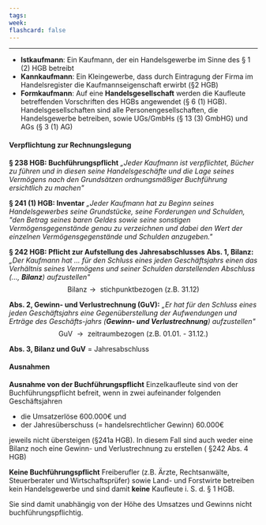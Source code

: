 ```yaml
---
tags:
week:
flashcard: false
---
```

***

- **Istkaufmann**: Ein Kaufmann, der ein Handelsgewerbe im Sinne des § 1 (2) HGB betreibt
- **Kannkaufmann**: Ein Kleingewerbe, dass durch Eintragung der Firma im Handelsregister die Kaufmannseigenschaft erwirbt (§2 HGB)
- **Formkaufmann**: Auf eine **Handelsgesellschaft** werden die Kaufleute betreffenden Vorschriften des HGBs angewendet (§ 6 (1) HGB). Handelsgesellschaften sind alle Personengesellschaften, die Handelsgewerbe betreiben, sowie UGs/GmbHs (§ 13 (3) GmbHG) und AGs (§ 3 (1) AG)

#### Verpflichtung zur Rechnungslegung

**§ 238 HGB: Buchführungspflicht**
*„Jeder Kaufmann ist verpflichtet, Bücher zu führen und in diesen seine Handelsgeschäfte und die Lage seines Vermögens nach den Grundsätzen ordnungsmäßiger Buchführung ersichtlich zu machen"*

**§ 241 (1) HGB: Inventar**
*„Jeder Kaufmann hat zu Beginn seines Handelsgewerbes seine Grundstücke, seine Forderungen und Schulden, "den Betrag seines baren Geldes sowie seine sonstigen Vermögensgegenstände genau zu verzeichnen und dabei den Wert der einzelnen Vermögensgegenstände und Schulden anzugeben."*

**§ 242 HGB: Pflicht zur Aufstellung des Jahresabschlusses**
**Abs. 1, Bilanz:** *„Der Kaufmann hat ... für den Schluss eines jeden Geschäftsjahrs einen das Verhältnis seines Vermögens und seiner Schulden darstellenden Abschluss (..., **Bilanz**) aufzustellen"*
$$
\text{Bilanz} \rightarrow \text { stichpunktbezogen } \text { (z.B. 31.12) }
$$

**Abs. 2, Gewinn- und Verlustrechnung (GuV):** *„Er hat für den Schluss eines jeden Geschäftsjahrs eine Gegenüberstellung der Aufwendungen und Erträge des Geschäfts-jahrs (**Gewinn- und Verlustrechnung**) aufzustellen"*
$$
\text { GuV } \rightarrow \text { zeitraumbezogen (z.B. 01.01. - 31.12.) }
$$

**Abs. 3, Bilanz und GuV** = Jahresabschluss

#### Ausnahmen

**Ausnahme von der Buchführungspflicht**
Einzelkaufleute sind von der Buchführungspflicht befreit, wenn in zwei aufeinander folgenden Geschäftsjahren

- die Umsatzerlöse $600.000 €$ und
- der Jahresüberschuss (= handelsrechtlicher Gewinn) $60.000 €$

jeweils nicht übersteigen (§241a HGB).
In diesem Fall sind auch weder eine Bilanz noch eine Gewinn- und Verlustrechnung zu erstellen ( $§ 242$ Abs. 4 HGB)

**Keine Buchführungspflicht**
Freiberufler (z.B. Ärzte, Rechtsanwälte, Steuerberater und Wirtschaftsprüfer) sowie Land- und Forstwirte betreiben kein Handelsgewerbe und sind damit **keine** Kaufleute i. S. d. § 1 HGB.

Sie sind damit unabhängig von der Höhe des Umsatzes und Gewinns nicht buchführungspflichtig.
